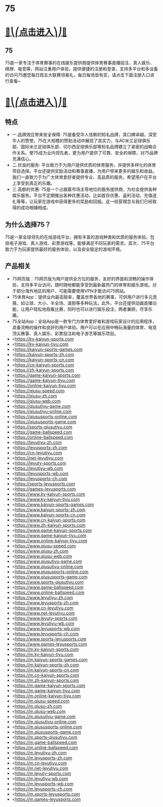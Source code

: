 # 75

# [🍉⎝⎛点击进入⎞⎠🍉](https://kkdd668.cn)
## 75
75是一家专注于体育赛事的在线娱乐提供商提供体育赛事直播投注、真人娱乐、棋牌、电竞等，网站注重用户体验，提供便捷的注册和登录，支持多平台和多设备的访问75邀您每日观五大联赛领豪礼，每日每场皆有奖，请点击下面注册入口进行查看~
# [🍉⎝⎛点击进入⎞⎠🍉](https://kkdd668.cn)

## 特点
- 一.品牌效应带来安全保障: 75是备受华人信赖的知名品牌，其口碑卓越，深受华人的赞誉。75在大规模的赞助活动中展现了其实力，与AC米兰足球俱乐部、国际米兰足球俱乐部、切尔西足球俱乐部等知名品牌建立了紧密的战略合作关系。使75成为业内领先者，更为用户提供了可靠、安全的保障，对75品牌充满信心。
- 二.优良的服务: 平台致力于为用户提供优质的体育服务，并提供多样化的体育项目选择。平台还提供奖励活动和赛事直播，为用户带来更多的娱乐和收益。我们一直致力于为广大体育爱好者提供专业、高品质的服务，希望用户在平台上享受到真正的乐趣。
- 三.高额的优惠: 75是一个占据着市场主导地位的服务提供商，为社会提供各种娱乐服务。平台不定期推出各种优惠活动，比如首存优惠、返利活动、充值送礼等等，让玩家在游戏中获得更多的奖励和回报。这一经营理念与我们已经取得的成功相辅相成。

## 为什么选择75？
75是一家全球领先的在线游戏平台，拥有丰富的游戏种类和优质的服务体验。包括电子游戏、真人游戏、彩票游戏等，能够满足不同玩家的需求。其次，75平台致力于为玩家提供最好的服务体验，以及安全稳定的游戏环境。
## 产品相关
- 75网页版：75网页版为用户提供全方位的服务，友好的界面和流畅的操作体验，支持多平台访问，随时随地都能享受到最新最热门的体育和娱乐游戏。对于部分海外地区的用户，可能需要使用VPN才能访问75网站。
- 75体育App：提供业内最高赔率，覆盖世界各地的赛事，可供用户进行多元竞猜，如让球、大小、半全场、波胆等多种玩法。此外，平台还提供动画直播功能，让用户轻松地观看比赛，同时也可以进行娱乐投注，两者兼顾，尽享乐趣。
- 75全站App：全站App是一款专门为体育爱好者和游戏玩家设计的应用程序，具备流畅的操作和良好的用户体验。用户可以在应用中畅玩海量的体育、电竞顶尖赛事、真人娱乐、彩票投注和电子游艺等娱乐项目。
- <https://ky-kaiyun-sports.com
- <https://ky-kaiyun-tiyu.com
- <https://kaiyun-sports-games.com
- <https://kaiyun-sports-zh.com
- <https://kaiyun-sports-cn.com
- <https://cn-kaiyun-sports.com
- <https://zh-kaiyun-sports.com
- <https://game-kaiyun-sports.com
- <https://game-kaiyun-tiyu.com
- <https://online-kaiyun-tiyu.com
- <https://qiusu-speed.com
- <https://qiusu-zh.com
- <https://qiusu-web.com
- <https://qiusutiyu-game.com
- <https://qiusutiyu-online.com
- <https://qiususports-online.com
- <https://qiususports-game.com
- <https://sports-qiusutiyu.com
- <https://game-ballspeed.com
- <https://online-ballspeed.com
- <https://leyutiyu-zh.com
- <https://leyusports-zh.com
- <https://cn-leyutiyu.com
- <https://net-leyutiyu.com
- <https://leyuty-sports.com
- <https://leyutiyu-wb.com
- <https://leyusports-wb.com
- <https://leyusports-ch.com
- <https://sports-leyusports.com
- <https://games-leyusports.com
- <https://www.ky-kaiyun-sports.com
- <https://www.ky-kaiyun-tiyu.com
- <https://www.kaiyun-sports-games.com
- <https://www.kaiyun-sports-zh.com
- <https://www.kaiyun-sports-cn.com
- <https://www.cn-kaiyun-sports.com
- <https://www.zh-kaiyun-sports.com
- <https://www.game-kaiyun-sports.com
- <https://www.game-kaiyun-tiyu.com
- <https://www.online-kaiyun-tiyu.com
- <https://www.qiusu-speed.com
- <https://www.qiusu-zh.com
- <https://www.qiusu-web.com
- <https://www.qiusutiyu-game.com
- <https://www.qiusutiyu-online.com
- <https://www.qiususports-online.com
- <https://www.qiususports-game.com
- <https://www.sports-qiusutiyu.com
- <https://www.game-ballspeed.com
- <https://www.online-ballspeed.com
- <https://www.leyutiyu-zh.com
- <https://www.leyusports-zh.com
- <https://www.cn-leyutiyu.com
- <https://www.net-leyutiyu.com
- <https://www.leyuty-sports.com
- <https://www.leyutiyu-wb.com
- <https://www.leyusports-wb.com
- <https://www.leyusports-ch.com
- <https://www.sports-leyusports.com
- <https://www.games-leyusports.com
- <https://m.ky-kaiyun-sports.com
- <https://m.ky-kaiyun-tiyu.com
- <https://m.kaiyun-sports-games.com
- <https://m.kaiyun-sports-zh.com
- <https://m.kaiyun-sports-cn.com
- <https://m.cn-kaiyun-sports.com
- <https://m.zh-kaiyun-sports.com
- <https://m.game-kaiyun-sports.com
- <https://m.game-kaiyun-tiyu.com
- <https://m.online-kaiyun-tiyu.com
- <https://m.qiusu-speed.com
- <https://m.qiusu-zh.com
- <https://m.qiusu-web.com
- <https://m.qiusutiyu-game.com
- <https://m.qiusutiyu-online.com
- <https://m.qiususports-online.com
- <https://m.qiususports-game.com
- <https://m.sports-qiusutiyu.com
- <https://m.game-ballspeed.com
- <https://m.online-ballspeed.com
- <https://m.leyutiyu-zh.com
- <https://m.leyusports-zh.com
- <https://m.cn-leyutiyu.com
- <https://m.net-leyutiyu.com
- <https://m.leyuty-sports.com
- <https://m.leyutiyu-wb.com
- <https://m.leyusports-wb.com
- <https://m.leyusports-ch.com
- <https://m.sports-leyusports.com
- <https://m.games-leyusports.com
